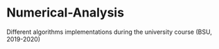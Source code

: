 # Numerical-Analysis
 Different algorithms implementations during the university course (BSU, 2019-2020)
